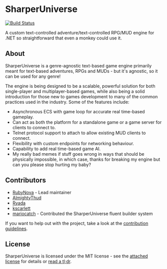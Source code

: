 # SharperUniverse

[![Build Status](https://travis-ci.org/RubyNova/SharperUniverse.svg?branch=master)](https://travis-ci.org/RubyNova/SharperUniverse)

A custom text-controlled adventure/text-controlled RPG/MUD engine for .NET so straightforward that even a monkey could use it.

## About

SharperUniverse is a genre-agnostic text-based game engine primarily meant for text-based adventures, RPGs and MUDs - but it's agnostic, so it can be used for any genre!

The engine is being designed to be a scalable, powerful solution for both single-player and multiplayer-based games, while also being a solid introduction for those new to games development to many of the common practices used in the industry. Some of the features include:

* Asynchronous ECS with game loop for accurate real time-based gameplay.
* Can act as both the platform for a standalone game or a game server for clients to connect to.
* Telnet protocol support to attach to allow existing MUD clients to connect.
* Flexibility with custom endpoints for networking behaviour.
* Capability to add real time-based game AI.
* My really bad memes if stuff goes wrong in ways that should be physically impossible, in which case, thanks for breaking my engine but can you please stop hurting my baby?

<!--## Getting Started

**this is coming soon**

```cs
Foo();
```
-->

## Contributors

* [RubyNova](https://github.com/RubyNova) - Lead maintainer
* [AlmightyThud](https://github.com/JasonHughes94)
* [Ryada](https://github.com/ryadaproductions)
* [kscarlett](https://github.com/kscarlett)
* [mariocatch](https://github.com/mariocatch) - Contributed the SharperUniverse fluent builder system

If you want to help out with the project, take a look at the [contribution guidelines](CONTRIBUTING.md).

## License

SharperUniverse is licensed under the MIT license - see the [attached license](LICENSE.txt) for details or [read a tl;dr](https://tldrlegal.com/license/mit-license).
